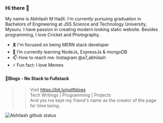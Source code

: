 ### Hi there 👋
My name is Abhilash M Hadli. I'm currently pursuing graduation in Bachelors of Engineering at JSS Science and Technology University, Mysuru. I have passion in creating modern looking static website. Besides programming, I love Cricket and Photography.

- 🎗 I'm focused on being MERN stack developer
- 🌱 I’m currently learning NodeJs, ExpressJs & mongoDB
- 📫 How to reach me: Instagram @a7_abhilash
- ⚡ Fun fact: I love Memes

#### 📑Blogs - No Stack to Fullstack  
>> Visit https://bit.ly/nstfblogs  
>> Tech Writings | Programming | Projects  
>> And yes Ive kept my friend's name as the creator of the page for time being. 

![Abhilash github status](https://github-readme-stats.vercel.app/api?username=a7abhilash&show_icons=true&theme=dark)
<!--
**A7abhilash/a7abhilash** is a ✨ _special_ ✨ repository because its `README.md` (this file) appears on your GitHub profile.

Here are some ideas to get you started:



- 👯 I’m looking to collaborate on ...
- 🤔 I’m looking for help with ...
- 💬 Ask me about ...

- 😄 Pronouns: ...

-->
